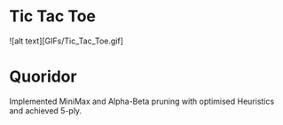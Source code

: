 # Tic Tac Toe
![alt text][GIFs/Tic_Tac_Toe.gif]

# Quoridor
Implemented MiniMax and Alpha-Beta pruning with optimised Heuristics and achieved 5-ply.

